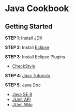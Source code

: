 Java Cookbook
========

## Getting Started

**STEP 1**: Install [JDK](http://www.oracle.com/technetwork/java/javase/downloads/index.html)

**STEP 2**: Install [Eclipse](http://www.eclipse.org/downloads/)

**STEP 3**: Install Eclipse Plugins

  - [CheckStyle](http://eclipse-cs.sourceforge.net/update)
  
  
**STEP 4**: [Java Tutorials](http://docs.oracle.com/javase/tutorial/)

**STEP 5**: Java Doc

  - [Java SE 8](http://docs.oracle.com/javase/8/docs/index.html)
  - [JUnit API](http://junit.org/javadoc/latest/)
  - [JUnit Wiki](https://github.com/junit-team/junit/wiki)

